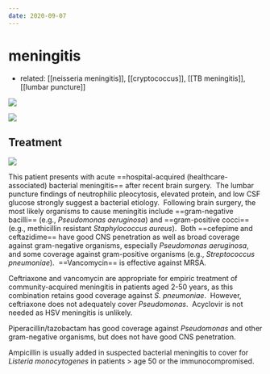 ```yaml
---
date: 2020-09-07
---
```


# meningitis

- related: [[neisseria meningitis]], [[cryptococcus]], [[TB meningitis]], [[lumbar puncture]]

<!-- meningismus signs -->

![](https://photos.thisispiggy.com/file/wikiFiles/20200903213259_3.png)

<!-- meningitis CSF studies -->

![](https://photos.thisispiggy.com/file/wikiFiles/image-20200203202447704.png)

## Treatment

![](https://photos.thisispiggy.com/file/wikiFiles/20220814163322.png)

This patient presents with acute ==hospital-acquired (healthcare-associated) bacterial meningitis== after recent brain surgery.  The lumbar puncture findings of neutrophilic pleocytosis, elevated protein, and low CSF glucose strongly suggest a bacterial etiology.  Following brain surgery, the most likely organisms to cause meningitis include ==gram-negative bacilli== (e.g., _Pseudomonas aeruginosa_) and ==gram-positive cocci== (e.g., methicillin resistant _Staphylococcus aureus_).  Both ==cefepime and ceftazidime== have good CNS penetration as well as broad coverage against gram-negative organisms, especially _Pseudomonas aeruginosa_, and some coverage against gram-positive organisms (e.g., _Streptococcus pneumoniae_).  ==Vancomycin== is effective against MRSA.

Ceftriaxone and vancomycin are appropriate for empiric treatment of community-acquired meningitis in patients aged 2-50 years, as this combination retains good coverage against _S. pneumoniae_.  However, ceftriaxone does not adequately cover _Pseudomonas_.  Acyclovir is not needed as HSV meningitis is unlikely.

Piperacillin/tazobactam has good coverage against _Pseudomonas_ and other gram-negative organisms, but does not have good CNS penetration.

Ampicillin is usually added in suspected bacterial meningitis to cover for _Listeria monocytogenes_ in patients > age 50 or the immunocompromised.
